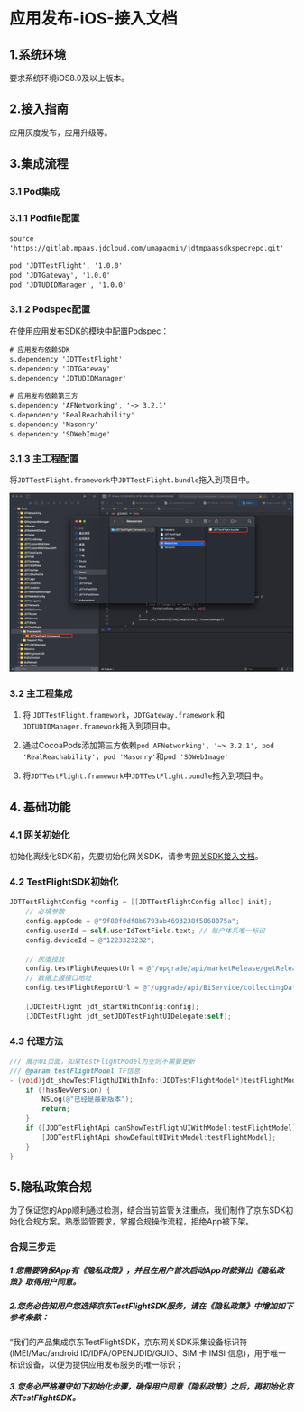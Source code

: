 # 应用发布-iOS-接入文档

## 1.系统环境

要求系统环境iOS8.0及以上版本。

## 2.接入指南

应用灰度发布，应用升级等。

## 3.集成流程

### 3.1 Pod集成
### 3.1.1 Podfile配置
`source 'https://gitlab.mpaas.jdcloud.com/umapadmin/jdtmpaassdkspecrepo.git'`  

`pod 'JDTTestFlight', '1.0.0'`   
`pod 'JDTGateway', '1.0.0'`  
`pod 'JDTUDIDManager', '1.0.0'` 

### 3.1.2 Podspec配置
在使用应用发布SDK的模块中配置Podspec：

`# 应用发布依赖SDK`  
`s.dependency 'JDTTestFlight'`   
`s.dependency 'JDTGateway'`   
`s.dependency 'JDTUDIDManager'` 

`# 应用发布依赖第三方`  
`s.dependency 'AFNetworking', '~> 3.2.1'`  
`s.dependency 'RealReachability'`    
`s.dependency 'Masonry'`   
`s.dependency 'SDWebImage'`   

### 3.1.3 主工程配置
将`JDTTestFlight.framework`中`JDTTestFlight.bundle`拖入到项目中。

![技术架构图](../../../../image/MPaas/APP-Publish/iOS/iamge1.png)

### 3.2 主工程集成

1. 将 `JDTTestFlight.framework`，`JDTGateway.framework` 和 `JDTUDIDManager.framework`拖入到项目中。

2. 通过CocoaPods添加第三方依赖`pod AFNetworking', '~> 3.2.1'`，`pod 'RealReachability'`，`pod 'Masonry'`和`pod 'SDWebImage'`  

3. 将`JDTTestFlight.framework`中`JDTTestFlight.bundle`拖入到项目中。  

## 4. 基础功能

### 4.1 网关初始化
初始化离线化SDK前，先要初始化网关SDK，请参考[网关SDK接入文档](../../Mobile-Gateway/SDK/ios.md)。

### 4.2 TestFlightSDK初始化
```ObjectiveC
JDTTestFlightConfig *config = [[JDTTestFlightConfig alloc] init];
    // 必填参数
    config.appCode = @"9f80f0df8b6793ab4693238f5868075a";
    config.userId = self.userIdTextField.text; // 账户体系唯一标识
    config.deviceId = @"1223323232";
    
    // 灰度投放
    config.testFlightRequestUrl = @"/upgrade/api/marketRelease/getReleaseData";
    // 数据上报接口地址
    config.testFlightReportUrl = @"/upgrade/api/BiService/collectingData";
    
    [JDDTestFlight jdt_startWithConfig:config];
    [JDDTestFlight jdt_setJDDTestFightUIDelegate:self];
```

### 4.3 代理方法

```ObjectiveC
/// 展示UI页面，如果testFlightModel为空则不需要更新
/// @param testFlightModel TF信息
- (void)jdt_showTestFligthUIWithInfo:(JDDTestFlightModel*)testFlightModel hasNewVersion:(BOOL)hasNewVersion {
    if (!hasNewVersion) {
        NSLog(@"已经是最新版本");
        return;
    }
    if ([JDDTestFlightApi canShowTestFligthUIWithModel:testFlightModel]) {
        [JDDTestFlightApi showDefaultUIWithModel:testFlightModel];
    }
}
```

## 5.隐私政策合规

为了保证您的App顺利通过检测，结合当前监管关注重点，我们制作了京东SDK初始化合规方案。熟悉监管要求，掌握合规操作流程，拒绝App被下架。

### 合规三步走

##### 1.您需要确保App有《隐私政策》，并且在用户首次启动App时就弹出《隐私政策》取得用户同意。

##### 2.您务必告知用户您选择京东TestFlightSDK服务，请在《隐私政策》中增加如下参考条款：

“我们的产品集成京东TestFlightSDK，京东网关SDK采集设备标识符(IMEI/Mac/android ID/IDFA/OPENUDID/GUID、SIM 卡 IMSI 信息)，用于唯一标识设备，以便为提供应用发布服务的唯一标识；

##### 3.您务必严格遵守如下初始化步骤，确保用户同意《隐私政策》之后，再初始化京东TestFlightSDK。

